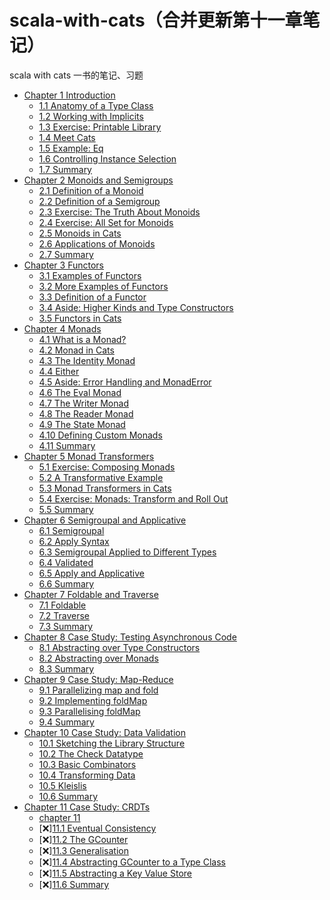 # scala-with-cats（合并更新第十一章笔记）

scala with cats 一书的笔记、习题

* [Chapter 1 Introduction](chapter01/Introduction.md)
    * [1.1 Anatomy of a Type Class](chapter01/Anatomy_of_a_Type_Class.md)
    * [1.2 Working with Implicits](chapter01/Working_with_Implicits.md)
    * [1.3 Exercise: Printable Library](chapter01/Exercise_Printable_Library.md)
    * [1.4 Meet Cats](chapter01/Meet_Cats.md)
    * [1.5 Example: Eq](chapter01/Example_Eq.md)
    * [1.6 Controlling Instance Selection](chapter01/Controlling_Instance_Selection.md)
    * [1.7 Summary](chapter01/Summary.md)
* [Chapter 2 Monoids and Semigroups](chapter02/Introduction.md)
    * [2.1 Definition of a Monoid](chapter02/Definition_of_a_Monoid.md)
    * [2.2 Definition of a Semigroup](chapter02/Definition_of_a_Semigroup.md)
    * [2.3 Exercise: The Truth About Monoids](chapter02/Exercise_The_Truth_About_Monoids.md)
    * [2.4 Exercise: All Set for Monoids](chapter02/Exercise_All_Set_for_Monoids.md)
    * [2.5 Monoids in Cats](chapter02/Monoids_in_Cats.md)
    * [2.6 Applications of Monoids](chapter02/Applications_of_Monoids.md)
    * [2.7 Summary](chapter02/Summary.md)
* [Chapter 3 Functors](chapter03/Introduction.md)
    * [3.1 Examples of Functors](chapter03/Examples_of_Functors.md)
    * [3.2 More Examples of Functors](chapter03/More_Examples_of_Functors.md)
    * [3.3 Definition of a Functor](chapter03/Definition_of_a_Functor.md)
    * [3.4 Aside: Higher Kinds and Type Constructors](chapter03/Aside_Higher_Kinds_and_Type_Constructors.md)
    * [3.5 Functors in Cats](chapter03/Functors_in_Cats.md)
* [Chapter 4 Monads](chapter04/Introduction.md)
    * [4.1 What is a Monad?](chapter04/What_is_a_Monad.md)
    * [4.2 Monad in Cats](chapter04/Monad_in_Cats.md)
    * [4.3 The Identity Monad](chapter04/The_Identity_Monad.md)
    * [4.4 Either](chapter04/Either.md)
    * [4.5 Aside: Error Handling and MonadError](chapter04/Error_Handling_and_MonadError.md)
    * [4.6 The Eval Monad](chapter04/The_Eval_Monad.md)
    * [4.7 The Writer Monad](chapter04/The_Writer_Monad.md)
    * [4.8 The Reader Monad](chapter04/The_Reader_Monad.md)
    * [4.9 The State Monad](chapter04/The_State_Monad.md)
    * [4.10 Defining Custom Monads](chapter04/Defining_Custom_Monads.md)
    * [4.11 Summary](chapter04/Summary.md)
* [Chapter 5 Monad Transformers](chapter05/Introduction.md)
    * [5.1 Exercise: Composing Monads](chapter05/Exercise_Composing_Monads.md)
    * [5.2 A Transformative Example](chapter05/A_Transformative_Example.md)
    * [5.3 Monad Transformers in Cats](chapter05/Monad_Transformers_in_Cats.md)
    * [5.4 Exercise: Monads: Transform and Roll Out](chapter05/Exercise_Monads_Transform_and_Roll_Out.md)
    * [5.5 Summary](chapter05/Summary.md)
* [Chapter 6 Semigroupal and Applicative](chapter06/Introduction.md)
    * [6.1 Semigroupal](chapter06/Semigroupal.md)
    * [6.2 Apply Syntax](chapter06/Apply-Syntax.md)
    * [6.3 Semigroupal Applied to Different Types](chapter06/Semigroupal-Applied-to-Different-Types.md)
    * [6.4 Validated](chapter06/Validated.md)
    * [6.5 Apply and Applicative](chapter06/Apply-and-Applicative.md)
    * [6.6 Summary](chapter06/Summary.md)
* [Chapter 7 Foldable and Traverse](chapter07/Introduction.md)
    * [7.1 Foldable](chapter07/Foldable.md)
    * [7.2 Traverse](chapter07/Traverse.md)
    * [7.3 Summary](chapter07/Summary.md)
* [Chapter 8 Case Study: Testing Asynchronous Code](chapter08/Introduction.md)
    * [8.1 Abstracting over Type Constructors](chapter08/Abstracting-over-Type-Constructors.md)
    * [8.2 Abstracting over Monads](chapter08/Abstracting-over-Monads.md)
    * [8.3 Summary](chapter08/Summary.md)
* [Chapter 9 Case Study: Map-Reduce](chapter09/Introduction.md)
    * [9.1 Parallelizing map and fold](chapter09/Parallelizing-map-and-fold.md)
    * [9.2 Implementing foldMap](chapter09/Implementing-foldMap.md)
    * [9.3 Parallelising foldMap](chapter09/Parallelizing-foldMap.md)
    * [9.4 Summary](chapter09/Summary.md)
* [Chapter 10 Case Study: Data Validation](chapter10/Introduction.md)
    * [10.1 Sketching the Library Structure](chapter10/Sketching-the-Library-Structure.md)
    * [10.2 The Check Datatype](chapter10/The-Check-Datatype.md)
    * [10.3 Basic Combinators](chapter10/Basic-Combinators.md)
    * [10.4 Transforming Data](chapter10/Transforming-Data.md)
    * [10.5 Kleislis](chapter10/Kleislis.md)
    * [10.6 Summary](chapter10/Summary.md)
* [Chapter 11 Case Study: CRDTs](chapter11/Introduction.md)
    * [chapter 11](chapter11/myNote.md)
    * [❌][11.1 Eventual Consistency](chapter11/Eventual-Consistency.md)
    * [❌][11.2 The GCounter](chapter11/The-GCounter.md)
    * [❌][11.3 Generalisation](chapter11/Generalisation.md)
    * [❌][11.4 Abstracting GCounter to a Type Class](chapter11/Abstracting-GCounter-to-a-Type-Class.md)
    * [❌][11.5 Abstracting a Key Value Store](chapter11/Abstracting-a-Key-Value-Store.md)
    * [❌][11.6 Summary](chapter11/Summary.md)
